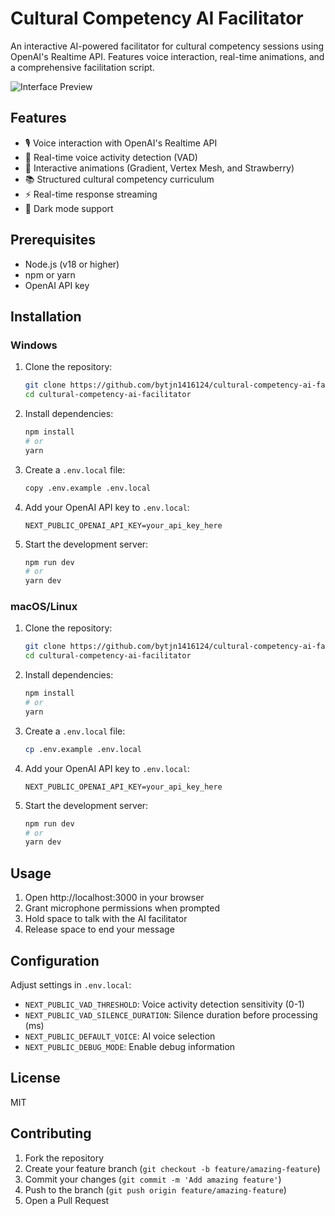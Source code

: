 # Cultural Competency AI Facilitator

An interactive AI-powered facilitator for cultural competency sessions using OpenAI's Realtime API. Features voice interaction, real-time animations, and a comprehensive facilitation script.

![Interface Preview](docs/images/preview.png)

## Features

- 🎙️ Voice interaction with OpenAI's Realtime API
- 🎯 Real-time voice activity detection (VAD)
- 🎨 Interactive animations (Gradient, Vertex Mesh, and Strawberry)
- 📚 Structured cultural competency curriculum
- ⚡ Real-time response streaming
- 🌙 Dark mode support

## Prerequisites

- Node.js (v18 or higher)
- npm or yarn
- OpenAI API key

## Installation

### Windows

1. Clone the repository:
   ```bash
   git clone https://github.com/bytjn1416124/cultural-competency-ai-facilitator.git
   cd cultural-competency-ai-facilitator
   ```

2. Install dependencies:
   ```bash
   npm install
   # or
   yarn
   ```

3. Create a `.env.local` file:
   ```bash
   copy .env.example .env.local
   ```

4. Add your OpenAI API key to `.env.local`:
   ```
   NEXT_PUBLIC_OPENAI_API_KEY=your_api_key_here
   ```

5. Start the development server:
   ```bash
   npm run dev
   # or
   yarn dev
   ```

### macOS/Linux

1. Clone the repository:
   ```bash
   git clone https://github.com/bytjn1416124/cultural-competency-ai-facilitator.git
   cd cultural-competency-ai-facilitator
   ```

2. Install dependencies:
   ```bash
   npm install
   # or
   yarn
   ```

3. Create a `.env.local` file:
   ```bash
   cp .env.example .env.local
   ```

4. Add your OpenAI API key to `.env.local`:
   ```
   NEXT_PUBLIC_OPENAI_API_KEY=your_api_key_here
   ```

5. Start the development server:
   ```bash
   npm run dev
   # or
   yarn dev
   ```

## Usage

1. Open http://localhost:3000 in your browser
2. Grant microphone permissions when prompted
3. Hold space to talk with the AI facilitator
4. Release space to end your message

## Configuration

Adjust settings in `.env.local`:

- `NEXT_PUBLIC_VAD_THRESHOLD`: Voice activity detection sensitivity (0-1)
- `NEXT_PUBLIC_VAD_SILENCE_DURATION`: Silence duration before processing (ms)
- `NEXT_PUBLIC_DEFAULT_VOICE`: AI voice selection
- `NEXT_PUBLIC_DEBUG_MODE`: Enable debug information

## License

MIT

## Contributing

1. Fork the repository
2. Create your feature branch (`git checkout -b feature/amazing-feature`)
3. Commit your changes (`git commit -m 'Add amazing feature'`)
4. Push to the branch (`git push origin feature/amazing-feature`)
5. Open a Pull Request
